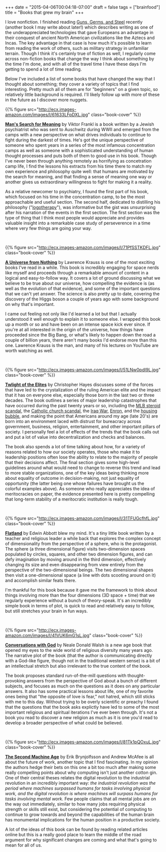 +++
date = "2015-04-06T00:04:18-07:00"
draft = false
tags = ["brainfood"]
title = "Books that grew my brain"
+++

I love nonfiction. I finished reading [Guns, Germs, and Steel](http://www.amazon.com/Guns-Germs-Steel-Fates-Societies/dp/0393317552) recently (another book I may write about later!) which describes writing as one of the underappreciated technologies that gave Europeans an advantage in their conquest of ancient North American civilizations like the Aztecs and Incas. The key advantage in that case is how much it's possible to learn from reading the work of others, such as military strategy in unfamiliar terrain. Though I think it's certainly true of fiction as well, I regularly come across non-fiction books that change the way I think about something by the time I'm done, and with all of the travel time I have these days I'm getting to spend a lot of time reading.

Below I've included a list of some books that have changed the way that I thought about something; they cover a variety of topics that I find interesting. Pretty much all of them are for "beginners" on a given topic, so relatively little background is required. I'll likely follow up with more of these in the future as I discover more nuggets.

{{% figure src="http://ecx.images-amazon.com/images/I/61633LFpDXL.jpg" class="book-cover" %}}

[**Man's Search for Meaning**](http://www.amazon.com/Mans-Search-Meaning-Viktor-Frankl/dp/080701429X) by Viktor Frankl is a book written by a Jewish psychiatrist who was sent to Auschwitz during WWII and emerged from the camps with a new perspective on what drives individuals to continue to fight during the darkest of times. He's got the unique perspective of someone who spent years in a series of the most infamous concentration camps as well as someone with a sophisticated understanding of human thought processes and puts both of them to good use in his book. Though I've never been through anything remotely as horrifying as concetration camp life, I find the lessons his extracts from his time there to match my own experience and philosophy quite well: that humans are motivated by the search for meaning, and that finding a sense of meaning one way or another gives us extraordinary willingness to fight for making it a reality.

As a relative newcomer to psychiatry, I found the first part of his book, which focused on his time in the concentration camp, to be the most approachable and useful section. The second half, dedicated to distilling his philosophy ("[logotherapy](http://en.wikipedia.org/wiki/Logotherapy)"), was informative but the gist was unsurprising after his narration of the events in the first section. The first section was the type of thing that I think most people would appreciate and provides valuable insight into a remarkable case study of perseverence in a time where very few things are going your way.

<div style="clear:both">&nbsp;</div>

{{% figure src="http://ecx.images-amazon.com/images/I/71PfSSTKDFL.jpg" class="book-cover" %}}

[**A Universe from Nothing**](http://www.amazon.com/Universe-Nothing-There-Something-Rather/dp/1451624468) by Lawrence Krauss is one of the most exciting books I've read in a while. This book is incredibly engaging for space nerds like myself and proceeds through a remarkable amount of content in a logical and easy-to-follow way. It covers a lot of ground discussing what we believe to be true about our universe, how compelling the evidence is (as well as the evolution of that evidence), and some of the important questions that we can't yet answer. The science is also pretty up to date, covering the discovery of the Higgs boson a couple of years ago with some background on why that's important.

I came out feeling not only like I'd learned a lot but that I actually understood it well enough to explain it to someone else. I wrapped this book up a month or so and have been on an intense space kick ever since. If you're at all interested in the origin of the universe, how things have proceeded since the Big Bang, or what's likely to happen down the road a couple of billion years, there aren't many books I'd endorse more than this one. Lawrence Krauss is the man, and many of his lectures on YouTube are worth watching as well.

<div style="clear:both">&nbsp;</div>

{{% figure src="http://ecx.images-amazon.com/images/I/51LNw0pdI9L.jpg" class="book-cover" %}}

[**Twlight of the Elites**](http://www.amazon.com/Twilight-Elites-America-After-Meritocracy/dp/0307720462) by Christopher Hayes discusses some of the forces that have led to the crystalization of the ruling American elite and the impact that it has on everyone else, especially those born in the last two or three decades. The book outlines a series of major leadership catastrophes that have occurred during the past twenty years or so, including the [MLB steroid scandal](https://en.wikipedia.org/wiki/Biogenesis_baseball_scandal), the [Catholic church scandal](https://en.wikipedia.org/wiki/Catholic_Church_sexual_abuse_cases), the [Iraq War](https://en.wikipedia.org/wiki/Iraq_War), [Enron](https://en.wikipedia.org/wiki/Enron_scandal), and the [housing bubble](https://en.wikipedia.org/wiki/Subprime_mortgage_crisis), and making the point that Americans around my age (late 20's) are born into an environment laced with distrust for bureacracy across government, business, religion, entertainment, and other important pillars of society. I personally feel a lot of effects of the trends that the book calls out and put a lot of value into decentralization and checks and balances.

The book also spends a lot of time talking about how, for a variety of reasons related to how our society operates, those who make it to leadership positions often lose the ability to relate to the majority of people that their decisions affect. The final section gives some high-level guidelines around what would need to change to reverse this trend and lead to more stable organizations, one of the key ideas being thinking more about equality of outcome in decision-making, not just equality of opportunity (the latter being one whose failures have brought us the colorful examples above). As someone who really appreciates the idea of meritocracies on paper, the evidence presented here is pretty compelling that long-term stability of a meritocratic institution is really tough.

<div style="clear:both">&nbsp;</div>

{{% figure src="http://ecx.images-amazon.com/images/I/31TFUGcfhfL.jpg" class="book-cover" %}}

[**Flatland**](http://www.amazon.com/Flatland-Illustrated-Edwin-Abbott/dp/1623750318) by Edwin Abbott blew my mind. It's a tiny little book written by a teacher and religious leader a while back that explores the complex concept of dimensionality from the perspective of a sphere, who is the protagonist. The sphere (a three dimensional figure) visits two-dimension spaces populated by circles, squares, and other two dimension figures, and can defy imagination by moving around in the third dimension, effectively changing its size and even disappearing from view entirely from the perspective of the two-dimensional beings. The two dimensional shapes then visit a one-dimensional space (a line with dots scooting around on it) and accomplish similar feats there.

I'm thankful for this book because it gave me the framework to think about things involving more than the four dimensions (3D space + time) that we regularly experience without a bunch of theory-speak. It's an incredibly simple book in terms of plot, is quick to read and relatively easy to follow, but still stretches your brain in fun ways.

<div style="clear:both">&nbsp;</div>

{{% figure src="http://ecx.images-amazon.com/images/I/41VUK6mG1sL.jpg" class="book-cover" %}}

[**Conversations with God**](http://www.amazon.com/Flatland-Illustrated-Edwin-Abbott/dp/1623750318) by Neale Donald Walsh is a new age book that opened my eyes to the wide world of religious diversity many years ago. The narrative plot of the book (that the author is communicating directly with a God-like figure, though not in the traditional western sense) is a bit of an intellectual stretch but also irrelevant to the true content of the book. 

The book proposes standard run-of-the-mill questions with thought-provoking answers from the perspective of God about a bunch of different subjects, and focuses as much on the questions as it does on any particular answers. It also has some practical lessons about life, one of my favorite ones being that "the opposite of love is fear," not hatred, which still sticks with me to this day. Without trying to be overly scientific or preachy I found that the questions that the book asks explictly have led to some of the most important religious and spiritual iterations I've ever been through. It's not a book you read to discover a new religion as much as it is one you'd read to develop a broader perspective of what could be believed.

<div style="clear:both">&nbsp;</div>

{{% figure src="http://ecx.images-amazon.com/images/I/81Tk1pQOxuL.jpg" class="book-cover" %}}

[**The Second Machine Age**](http://www.amazon.com/Flatland-Illustrated-Edwin-Abbott/dp/1623750318) by Erik Brynjolfsson and Andrew McAfee is all about the future of work, another topic that I find fascinating. In my opinion the authors hedge their bets on this one a bit too much after making some really compelling points about why computing isn't just another cotton gin. One of their central theses relates the digital revolution to the industrial revolution in an incredibly important way: _the industrial revolution was the period where machines surpassed humans for tasks involving physical work, and the digital revolution is where machines will surpass humans for tasks involving mental work._ Few people claims that all mental jobs are on the way out immediately, similar to how many jobs requiring physical strength or skills still exist, but considering the potential of computing to continue to grow towards and beyond the capabilities of the human brain has monumental implications for the human position in a productive society. 

A lot of the ideas of this book can be found by reading related articles online but this is a really good place to learn the middle of the road argument for why significant changes are coming and what that's going to mean for all of us.